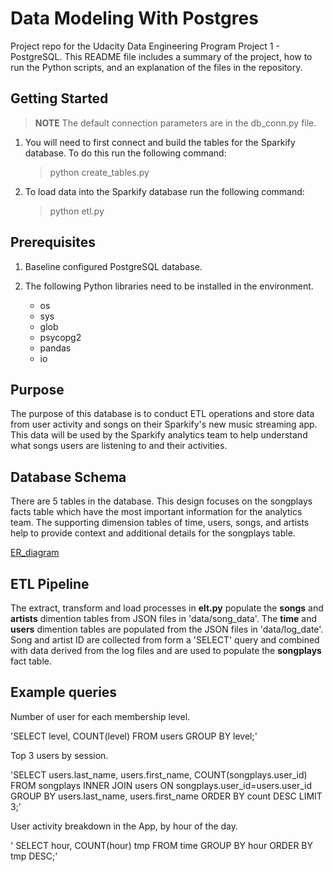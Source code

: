 # Data Modeling With Postgres

Project repo for the Udacity Data Engineering Program Project 1 - PostgreSQL.
This README file includes a summary of the project, how to run the Python scripts, and an explanation of the files in the repository.

## Getting Started

> **NOTE** The default connection parameters are in the db_conn.py file.

1. You will need to first connect and build the tables for the Sparkify database.  To do this run the following command:

    > python create_tables.py

2. To load data into the Sparkify database run the following command:

    >python etl.py

## Prerequisites

1. Baseline configured PostgreSQL database.

2. The following Python libraries need to be installed in the environment.
    * os
    * sys
    * glob
    * psycopg2
    * pandas
    * io

## Purpose

The purpose of this database is to conduct ETL operations and store data from user activity and songs on their Sparkify's new music streaming app.  
This data will be used by the Sparkify analytics team to help understand what songs users are listening to and their activities.

## Database Schema

There are 5 tables in the database. This design focuses on the songplays facts table which have the most important information for the analytics team.  The supporting dimension tables of time, users, songs, and artists help to provide context and additional details for the songplays table.

[ER_diagram](Sparkify_ER_diagram.png)

## ETL Pipeline

The extract, transform and load processes in **elt.py** populate the **songs** and **artists** dimention tables from JSON files in 'data/song_data'. The **time** and **users** dimention tables are populated from the JSON files in 'data/log_date'. Song and artist ID  are collected from form a 'SELECT' query and combined with data derived from the log files and are used to populate the **songplays** fact table.

## Example queries

Number of user for each membership level.

'SELECT level, COUNT(level) FROM users GROUP BY level;'

Top 3 users by session.

'SELECT users.last_name, users.first_name, COUNT(songplays.user_id) FROM songplays INNER JOIN users ON songplays.user_id=users.user_id GROUP BY users.last_name, users.first_name ORDER BY count DESC LIMIT 3;'

User activity breakdown in the App, by hour of the day.

' SELECT hour, COUNT(hour) tmp FROM time GROUP BY hour ORDER BY tmp DESC;'
